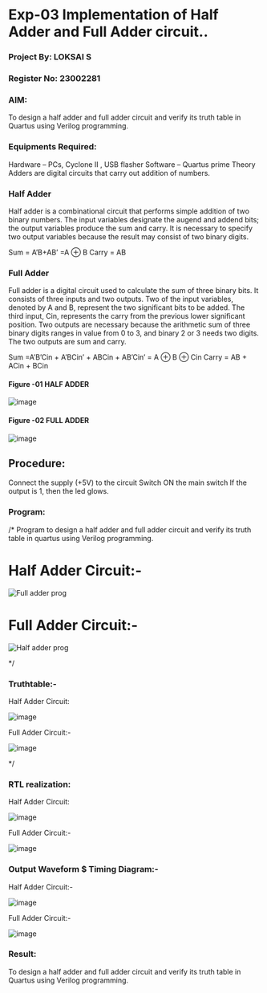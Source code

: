 # Exp-03 Implementation of Half Adder and Full Adder circuit..

### Project By: LOKSAI S
###   Register No: 23002281


### AIM:
To design a half adder and full adder circuit and verify its truth table in Quartus using Verilog programming.

### Equipments Required:
Hardware – PCs, Cyclone II , USB flasher
Software – Quartus prime
Theory
Adders are digital circuits that carry out addition of numbers.

### Half Adder
Half adder is a combinational circuit that performs simple addition of two binary numbers. The input variables designate the augend and addend bits; the output variables produce the sum and carry. It is necessary to specify two output variables because the result may consist of two binary digits.

Sum = A’B+AB’ =A ⊕ B Carry = AB

### Full Adder
Full adder is a digital circuit used to calculate the sum of three binary bits. It consists of three inputs and two outputs. Two of the input variables, denoted by A and B, represent the two significant bits to be added. The third input, Cin, represents the carry from the previous lower significant position. Two outputs are necessary because the arithmetic sum of three binary digits ranges in value from 0 to 3, and binary 2 or 3 needs two digits. The two outputs are sum and carry.

Sum =A’B’Cin + A’BCin’ + ABCin + AB’Cin’ = A ⊕ B ⊕ Cin Carry = AB + ACin + BCin

#### Figure -01 HALF ADDER 

 ![image](https://user-images.githubusercontent.com/36288975/163552156-a13e5a56-c638-4110-97d9-8896907c8d25.png)


#### Figure -02 FULL ADDER

![image](https://user-images.githubusercontent.com/36288975/163552057-b3547877-6d07-45b4-b7e0-bcfebfad9e1d.png)

## Procedure:

Connect the supply (+5V) to the circuit
Switch ON the main switch
If the output is 1, then the led glows.

### Program:
/*
Program to design a half adder and full adder circuit and verify its truth table in quartus using Verilog programming.
# Half Adder Circuit:-

![Full adder prog](https://github.com/Ravi-1105/Ravivarman-Exp-03-Implementation-of-Half-Adder-and-Full-Adder-circuit/assets/139841688/80db26c1-03d0-4333-bc8d-298255093193)


# Full Adder Circuit:-

![Half adder prog](https://github.com/Ravi-1105/Ravivarman-Exp-03-Implementation-of-Half-Adder-and-Full-Adder-circuit/assets/139841688/5caea640-a69b-4a9d-9ccd-ba849fdb4c54)


*/
### Truthtable:-
   Half Adder Circuit:

   ![image](https://github.com/Shilo-05/Exp-02-Implementation-of-Half-Adder-and-Full-Adder-circuit/assets/139841664/e10af706-82c8-4d25-a306-a0a07c6cabe9)

   Full Adder Circuit:-
   
   ![image](https://github.com/Shilo-05/Exp-02-Implementation-of-Half-Adder-and-Full-Adder-circuit/assets/139841664/af2b52f4-f405-40b8-99b3-edc56a770c5c)

*/
### RTL realization:
   Half Adder Circuit:
   
   ![image](https://github.com/Shilo-05/Exp-02-Implementation-of-Half-Adder-and-Full-Adder-circuit/assets/139841664/f3ae3d80-95e6-4d4f-b68a-6bf780821a09)

   Full Adder Circuit:-
   
   ![image](https://github.com/Shilo-05/Exp-02-Implementation-of-Half-Adder-and-Full-Adder-circuit/assets/139841664/bd185f3b-fe74-4da2-94d7-7e06a89c399c)

### Output Waveform $ Timing Diagram:-
   Half Adder Circuit:-
   
   ![image](https://github.com/Shilo-05/Exp-02-Implementation-of-Half-Adder-and-Full-Adder-circuit/assets/139841664/4f7ba4b5-4cb6-47fc-872d-b94402b9dcaa)
   
   Full Adder Circuit:-
   
   ![image](https://github.com/Shilo-05/Exp-02-Implementation-of-Half-Adder-and-Full-Adder-circuit/assets/139841664/8a8e06ed-e158-444a-9547-69b548c63015)

### Result:
To design a half adder and full adder circuit and verify its truth table in Quartus using Verilog programming.
